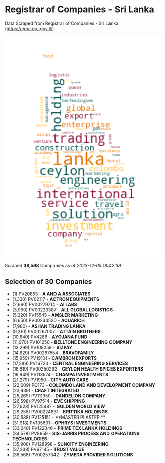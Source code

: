 # Registrar of Companies - Sri Lanka

Data Scraped from Registrar of Companies - Sri Lanka (https://eroc.drc.gov.lk)

![word-cloud](data/word_cloud.png)

Scraped **38,568** Companies as of *2023-12-05 18:42:39*.


## Selection of 30 Companies

* (1) PV20853 - **A AND A ASSOCIATES**
* (1,330) PV62117 - **ACTRON EQUIPMENTS**
* (2,660) PV00279714 - **AI LABS**
* (3,990) PV00223387 - **ALL GLOBAL LOGISTICS**
* (5,320) PV15545 - **AMSLER MARKETING**
* (6,650) PV00244520 - **AQUARICH**
* (7,980)  - **ASHAN TRADING LANKA**
* (9,310) PV00267007 - **ATTAIN BROTHERS**
* (10,640) PV4286 - **AYOJANA FUND**
* (11,970) PV101250 - **BELLTONE ENGINEERING COMPANY**
* (13,299) PV108259 - **BIZPAY**
* (14,629) PV00267554 - **BRAVOFAMILY**
* (15,959) PV19101 - **CAMBRON EXPORTS**
* (17,289) PV16723 - **CENTRAL ENGINEERING SERVICES**
* (18,619) PV00250293 - **CEYLON HEALTH SPICES EXPORTERS**
* (19,949) PV113674 - **CHAMPA INVESTMENTS**
* (21,279) PV1950 - **CITY AUTO CARE**
* (22,609) PQ173 - **COLOMBO LAND AND DEVELOPMENT COMPANY**
* (23,939)  - **CRAFT INTEGRATED**
* (25,269) PV111950 - **DANDELION COMPANY**
* (26,598) PV97514 - **EVE SHIPPING**
* (27,928) PV125487 - **GOLDEN WORLD VIEW**
* (29,258) PV00224831 - **KRITTIKA HOLDINGS**
* (30,588) PV125151 - **MASTER PLASTER **
* (31,918) PV105601 - **OPHRYS INVESTMENTS**
* (33,248) PV122346 - **PRIME TEX LANKA HOLDINGS**
* (34,578) PV8659 - **SIS-JARRIS PROCESS AND OPERATIONS TECHNOLOGIES**
* (35,908) PV128998 - **SUNCITY ENGINEERING**
* (37,238) PV67145 - **TRUST VALUE**
* (38,568) PV00257342 - **ZYMEDA PROVIDER SOLUTIONS**